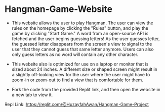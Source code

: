 # Hangman-Game-Website

- This website allows the user to play Hangman. The user can view the rules on the homepage by clicking the "Rules" button, and play the game 
by clicking "Start Game." A word from an open-source API is fetched and the user begins guessing letters! As the user guesses letter, the
guessed letter disappears from the screen's view to signal to the user that they cannot guess that same letter anymore. Users can also only
guess letters as no word will contain any other character.

- This website also is optimized for use on a laptop or monitor that is sized about 24 inches. A different size or shaped screen might result
  in a slightly off-looking view for the user where the user might have to zoom-in or zoom-out to find a view that is comfortable for them.

- Fork the code from the provided Replit link, and then open the website in a new tab to view it.

Repl Link: https://replit.com/@HuzayfahAwan/Hangman-Game-Project
